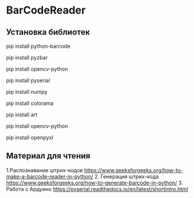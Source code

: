 # BarCodeReader

## Установка библиотек
pip install python-barcode

pip install pyzbar

pip install opencv-python

pip install pyserial

pip install numpy

pip install colorama

pip install art

pip install opencv-python

pip install openpyxl

## Материал для чтения
1.Распознавание штрих-кодов https://www.geeksforgeeks.org/how-to-make-a-barcode-reader-in-python/ 
2. Генерация штрих-кода https://www.geeksforgeeks.org/how-to-generate-barcode-in-python/ 
3. Работа с Ардуино https://pyserial.readthedocs.io/en/latest/shortintro.html
